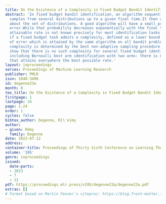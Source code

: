 ```yaml
---
title: On the Existence of a Complexity in Fixed Budget Bandit Identification
abstract: 'In fixed budget bandit identification, an algorithm sequentially observes
  samples from several distributions up to a given final time.It then answers a query
  about the set of distributions. A good algorithm will have a small probability of
  error.While that probability decreases exponentially with the final time, the best
  attainable rate is not known precisely for most identification tasks.We show that
  if a fixed budget task admits a complexity, defined as a lower bound on the probability
  of error which is attained by the same algorithm on all bandit problems, then that
  complexity is determined by the best non-adaptive sampling procedure for that problem.We
  show that there is no such complexity for several fixed budget identification tasks
  including Bernoulli best arm identification with two arms: there is no single algorithm
  that attains everywhere the best possible rate.'
layout: inproceedings
series: Proceedings of Machine Learning Research
publisher: PMLR
issn: 2640-3498
id: degenne23a
month: 0
tex_title: On the Existence of a Complexity in Fixed Budget Bandit Identification
firstpage: 1
lastpage: 24
page: 1-24
order: 1
cycles: false
bibtex_author: Degenne, R{\'e}my
author:
- given: Rémy
  family: Degenne
date: 2023-07-12
address: 
container-title: Proceedings of Thirty Sixth Conference on Learning Theory
volume: '195'
genre: inproceedings
issued:
  date-parts:
  - 2023
  - 7
  - 12
pdf: https://proceedings.mlr.press/v195/degenne23a/degenne23a.pdf
extras: []
# Format based on Martin Fenner's citeproc: https://blog.front-matter.io/posts/citeproc-yaml-for-bibliographies/
---
```

